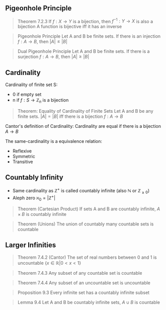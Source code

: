 ## Pigeonhole Principle
> Theorem 7.2.3
	If $f : X\rightarrow Y$ is a bijection, then $f^{-1}:Y\rightarrow X$ is also a bijection
	A function is bijective iff it has an inverse

> Pigeonhole Principle
> Let A and B be finite sets. If there is an injection $f : A \rightarrow B$, then $|A| \leq |B|$

> Dual Pigeonhole Principle
> Let A and B be finite sets. If there is a surjection $f : A \rightarrow B$, then $|A| \geq |B|$

## Cardinality
Cardinality of finite set S:
- 0 if empty set
- n if $f:S\rightarrow\mathbb{Z}_n$ is a bijection

> Theorem: Equality of Cardinality of Finite Sets
> Let A and B be any finite sets.
> $|A| = |B|$ iff there is a bijection $f : A \rightarrow B$

Cantor's definition of Cardinality:
Cardinality are equal if there is a bijection $A \rightarrow B$

The same-cardinality is a equivalence relation:
- Reflexive
- Symmetric
- Transitive

## Countably Infinity
- Same cardinality as $\mathbb{Z}^+$ is called countably infinite (also $\mathbb{N}$ or $\mathbb{Z}_{\geq 0}$)
- Aleph zero $\aleph_0 = |\mathbb{Z}^+|$

> Theorem (Cartesian Product)
> If sets A and B are countably infinite, $A \times B$ is countably infinite

> Theorem (Unions)
> The union of countably many countable sets is countable

## Larger Infinities

> Theorem 7.4.2 (Cantor)
> The set of real numbers between 0 and 1 is uncountable
> $\{x \in \mathbb{R} | 0 < x < 1 \}$

> Theorem 7.4.3
> Any subset of any countable set is countable

> Theorem 7.4.4
> Any subset of an uncountable set is uncountable

> Proposition 9.3
> Every infinite set has a countably infinite subset

> Lemma 9.4
> Let A and B be countably infinite sets, $A \cup B$ is countable

